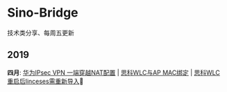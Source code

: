# Sino-Bridge
技术类分享、每周五更新
## 2019

**四月**: [华为IPsec VPN 一端穿越NAT配置](docs/issue-1.md) | [思科WLC与AP MAC绑定](docs/issue-2.md) | [思科WLC重启后linceses需重新导入](docs/issue-3.md):high_brightness:
